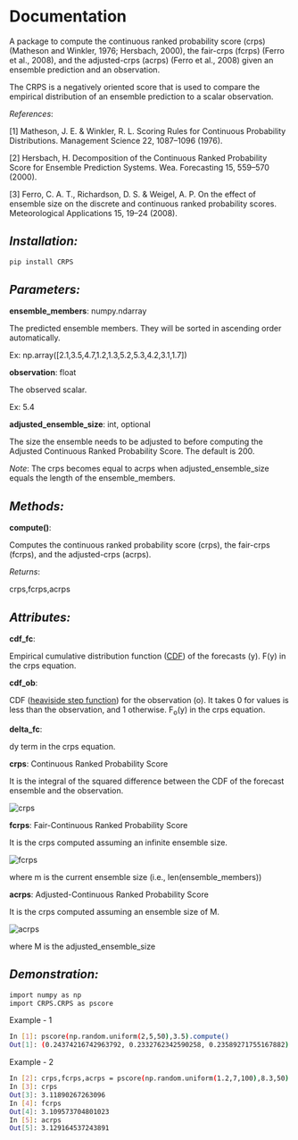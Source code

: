 # Documentation  

A package to compute the continuous ranked probability score (crps) (Matheson and Winkler, 1976; Hersbach, 2000), the fair-crps (fcrps) (Ferro et al., 2008), and the adjusted-crps (acrps) (Ferro et al., 2008) given an ensemble prediction and an observation.
    
The CRPS is a negatively oriented score that is used to compare the empirical distribution of an ensemble prediction to a scalar observation.

_References_:

[1] Matheson, J. E. & Winkler, R. L. Scoring Rules for Continuous Probability Distributions. Management Science 22, 1087–1096 (1976).

[2] Hersbach, H. Decomposition of the Continuous Ranked Probability Score for Ensemble Prediction Systems. Wea. Forecasting 15, 559–570 (2000).

[3] Ferro, C. A. T., Richardson, D. S. & Weigel, A. P. On the effect of ensemble size on the discrete and continuous ranked probability scores. Meteorological Applications 15, 19–24 (2008).

## _Installation:_

```sh
pip install CRPS
```

## _Parameters:_

**ensemble_members**: numpy.ndarray

The predicted ensemble members. They will be sorted in ascending order automatically.

Ex: np.array([2.1,3.5,4.7,1.2,1.3,5.2,5.3,4.2,3.1,1.7])

**observation**: float

The observed scalar.

Ex: 5.4
    
**adjusted_ensemble_size**: int, optional

The size the ensemble needs to be adjusted to before computing the Adjusted Continuous Ranked Probability Score. The default is 200. 

_Note_: The crps becomes equal to acrps when adjusted_ensemble_size equals the length of the ensemble_members.

## _Methods:_

**compute()**:

Computes the continuous ranked probability score (crps), the fair-crps (fcrps), and the adjusted-crps (acrps).

_Returns_:

crps,fcrps,acrps

## _Attributes:_

**cdf_fc**: 

Empirical cumulative distribution function ([CDF](https://en.wikipedia.org/wiki/Cumulative_distribution_function)) of the forecasts (y). F(y) in the crps equation.
   
**cdf_ob**:

CDF ([heaviside step function](https://en.wikipedia.org/wiki/Heaviside_step_function)) for the observation (o). It takes 0 for values is less than the observation, and 1 otherwise. F<sub>o</sub>(y) in the crps equation.
    
**delta_fc**:

dy term in the crps equation.
    
**crps**: Continuous Ranked Probability Score

It is the integral of the squared difference between the CDF of the forecast ensemble and the observation.

![crps](crps.jpg)

**fcrps**: Fair-Continuous Ranked Probability Score

It is the crps computed assuming an infinite ensemble size.

![fcrps](fcrps.jpg)

where m is the current ensemble size (i.e., len(ensemble_members))

**acrps**: Adjusted-Continuous Ranked Probability Score

It is the crps computed assuming an ensemble size of M.

![acrps](acrps.jpg)

where M is the adjusted_ensemble_size

## _Demonstration:_

```sh
import numpy as np
import CRPS.CRPS as pscore
```

Example - 1
```sh
In [1]: pscore(np.random.uniform(2,5,50),3.5).compute()
Out[1]: (0.24374216742963792, 0.2332762342590258, 0.23589271755167882)
```

Example - 2
```sh
In [2]: crps,fcrps,acrps = pscore(np.random.uniform(1.2,7,100),8.3,50).compute()
In [3]: crps
Out[3]: 3.11890267263096
In [4]: fcrps
Out[4]: 3.109573704801023
In [5]: acrps
Out[5]: 3.129164537243891
```

